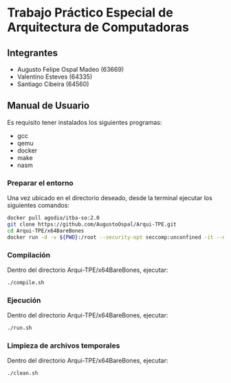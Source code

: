 # Trabajo Práctico Especial de Arquitectura de Computadoras

## Integrantes
* Augusto Felipe Ospal Madeo (63669)
* Valentino Esteves (64335)
* Santiago Cibeira (64560)

## Manual de Usuario
Es requisito tener instalados los siguientes programas:
* gcc
* qemu
* docker
* make
* nasm

### Preparar el entorno
Una vez ubicado en el directorio deseado, desde la terminal ejecutar los siguientes comandos:

```bash
docker pull agodio/itba-so:2.0
git clone https://github.com/AugustoOspal/Arqui-TPE.git
cd Arqui-TPE/x64BareBones
docker run -d -v ${PWD}:/root --security-opt seccomp:unconfined -it --name TPE agodio/itba-so:2.0
```

### Compilación
Dentro del directorio Arqui-TPE/x64BareBones, ejecutar:
```bash
./compile.sh
```

### Ejecución
Dentro del directorio Arqui-TPE/x64BareBones, ejecutar:
```bash
./run.sh
```

### Limpieza de archivos temporales
Dentro del directorio Arqui-TPE/x64BareBones, ejecutar:
```bash
./clean.sh
```